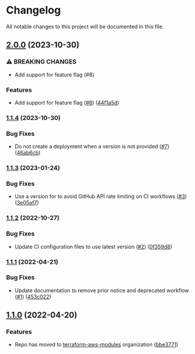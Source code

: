 # Changelog

All notable changes to this project will be documented in this file.

## [2.0.0](https://github.com/terraform-aws-modules/terraform-aws-appconfig/compare/v1.1.4...v2.0.0) (2023-10-30)


### ⚠ BREAKING CHANGES

* Add support for feature flag (#8)

### Features

* Add support for feature flag ([#8](https://github.com/terraform-aws-modules/terraform-aws-appconfig/issues/8)) ([44f1a5d](https://github.com/terraform-aws-modules/terraform-aws-appconfig/commit/44f1a5db43fb3705c7ce382a907e26dbe209889f))

### [1.1.4](https://github.com/terraform-aws-modules/terraform-aws-appconfig/compare/v1.1.3...v1.1.4) (2023-10-30)


### Bug Fixes

* Do not create a deployment when a version is not provided ([#7](https://github.com/terraform-aws-modules/terraform-aws-appconfig/issues/7)) ([46ab6cb](https://github.com/terraform-aws-modules/terraform-aws-appconfig/commit/46ab6cb2c4ce98f7f7970631aa14c422bc1a1338))

### [1.1.3](https://github.com/terraform-aws-modules/terraform-aws-appconfig/compare/v1.1.2...v1.1.3) (2023-01-24)


### Bug Fixes

* Use a version for  to avoid GitHub API rate limiting on CI workflows ([#3](https://github.com/terraform-aws-modules/terraform-aws-appconfig/issues/3)) ([3e05af7](https://github.com/terraform-aws-modules/terraform-aws-appconfig/commit/3e05af703e80305b3a9c5510dcd69a9a38325313))

### [1.1.2](https://github.com/terraform-aws-modules/terraform-aws-appconfig/compare/v1.1.1...v1.1.2) (2022-10-27)


### Bug Fixes

* Update CI configuration files to use latest version ([#2](https://github.com/terraform-aws-modules/terraform-aws-appconfig/issues/2)) ([0f359d8](https://github.com/terraform-aws-modules/terraform-aws-appconfig/commit/0f359d8a154dcac5b8ea6adf6f5b42699b53903a))

### [1.1.1](https://github.com/terraform-aws-modules/terraform-aws-appconfig/compare/v1.1.0...v1.1.1) (2022-04-21)


### Bug Fixes

* Update documentation to remove prior notice and deprecated workflow ([#1](https://github.com/terraform-aws-modules/terraform-aws-appconfig/issues/1)) ([453c022](https://github.com/terraform-aws-modules/terraform-aws-appconfig/commit/453c0229eef12edb6d36232ecfea479f5f3a9f95))

## [1.1.0](https://github.com/clowdhaus/terraform-aws-appconfig/compare/v1.0.0...v1.1.0) (2022-04-20)


### Features

* Repo has moved to [terraform-aws-modules](https://github.com/terraform-aws-modules/terraform-aws-appconfig) organization ([bbe3771](https://github.com/clowdhaus/terraform-aws-appconfig/commit/bbe3771cb2a14c02c666583c0e6b60dfe6020f2c))
